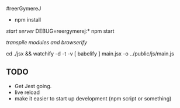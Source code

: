 #reerGymereJ

* npm install

*start server*
DEBUG=reergymerej:* npm start

*transpile modules and browserify*

cd ./jsx && watchify -d -t -v [ babelify ] main.jsx -o ../public/js/main.js


## TODO

* Get Jest going.
* live reload
* make it easier to start up development (npm script or something)